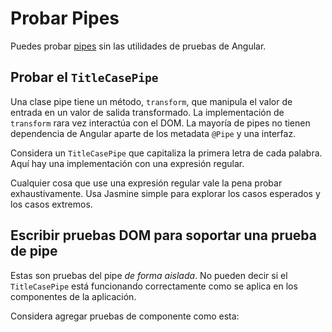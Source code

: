 # Probar Pipes

Puedes probar [pipes](guide/templates/pipes) sin las utilidades de pruebas de Angular.

## Probar el `TitleCasePipe`

Una clase pipe tiene un método, `transform`, que manipula el valor de entrada en un valor de salida transformado.
La implementación de `transform` rara vez interactúa con el DOM.
La mayoría de pipes no tienen dependencia de Angular aparte de los metadata `@Pipe` y una interfaz.

Considera un `TitleCasePipe` que capitaliza la primera letra de cada palabra.
Aquí hay una implementación con una expresión regular.

<docs-code header="app/shared/title-case.pipe.ts" path="adev/src/content/examples/testing/src/app/shared/title-case.pipe.ts"/>

Cualquier cosa que use una expresión regular vale la pena probar exhaustivamente.
Usa Jasmine simple para explorar los casos esperados y los casos extremos.

<docs-code header="app/shared/title-case.pipe.spec.ts" path="adev/src/content/examples/testing/src/app/shared/title-case.pipe.spec.ts" visibleRegion="excerpt"/>

## Escribir pruebas DOM para soportar una prueba de pipe

Estas son pruebas del pipe *de forma aislada*.
No pueden decir si el `TitleCasePipe` está funcionando correctamente como se aplica en los componentes de la aplicación.

Considera agregar pruebas de componente como esta:

<docs-code header="app/hero/hero-detail.component.spec.ts (pipe test)" path="adev/src/content/examples/testing/src/app/hero/hero-detail.component.spec.ts" visibleRegion="title-case-pipe"/>
